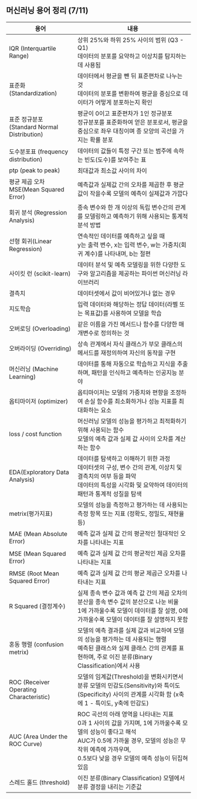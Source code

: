 ## 머신러닝 용어 정리 (7/11)

| 용어                                             | 내용                                                         |
| ------------------------------------------------ | ------------------------------------------------------------ |
| IQR  (Interquartile Range)                       | 상위 25%와 하위 25%  사이의 범위 (Q3 - Q1)     <br />데이터의 분포를 요약하고 이상치를 탐지하는 데 사용됨 |
| 표준화(Standardization)                          | 데이터에서  평균을 뺀 뒤 표준편차로 나누는 것     <br />데이터의 분포를 변환하여 평균을 중심으로 데이터가 어떻게 분포하는지 확인 |
| 표준 정규분포     (Standard Normal Distribution) | 평균이  0이고 표준편차가 1인 정규분포    <br />정규분포를 표준화하여 얻은 분포로서, 평균을 중심으로 좌우 대칭이며 종 모양의 곡선을 가지는 확률 분포 |
| 도수분포표  (frequency distribution)             | 데이터의 값들이 특정 구간 또는 범주에  속하는 빈도(도수)를 보여주는 표 |
| ptp (peak to  peak)                              | 최대값과 최소값 사이의 차이                                  |
| 평균 제곱 오차      MSE(Mean Squared Error)      | 예측값과  실제값 간의 오차를 제곱한 후 평균     <br />값이 작을수록 모델의 예측이 실제값과 가깝다 |
| 회귀 분석 (Regression Analysis)                  | 종속  변수와 한 개 이상의 독립 변수간의 관계를 모델링하고 예측하기 위해 사용되는 통계적 분석 방법 |
| 선형 회귀(Linear  Regression)                    | 연속적인  데이터를 예측하고 싶을 때     <br />y는 출력 변수, x는 입력 변수, w는 가중치(회귀 계수)를 나타내며, b는 절편 |
| 사이킷 런  (scikit-learn)                        | 데이터 분석 및 예측 모델링을 위한  다양한 도구와 알고리즘을 제공하는 파이썬 머신러닝 라이브러리 |
| 결측치                                           | 데이터셋에서 값이 비어있거나 없는 경우                       |
| 지도학습                                         | 입력 데이터와 해당하는 정답  데이터(라벨 또는 목표값)를 사용하여 모델을 학습 |
| 오버로딩  (Overloading)                          | 같은 이름을 가진 메서드나 함수를  다양한 매개변수로 정의하는 것 |
| 오버라이딩  (Overriding)                         | 상속 관계에서 자식 클래스가 부모  클래스의 메서드를 재정의하여 자신의 동작을 구현 |
| 머신러닝 (Machine  Learning)                     | 데이터를 통해 자동으로 학습하고 지식을  추출하며, 패턴을 인식하고 예측하는 인공지능 분야 |
| 옵티마이저  (optimizer)                          | 옵티마이저는 모델의 가중치와 편향을  조정하여 손실 함수를 최소화하거나 성능 지표를 최대화하는 요소 |
| loss / cost  function                            | 머신러닝  모델의 성능을 평가하고 최적화하기 위해 사용되는 함수     <br />모델의 예측 값과 실제 값 사이의 오차를 계산하는 함수 |
| EDA(Exploratory  Data Analysis)                  | 데이터를  탐색하고 이해하기 위한 과정     <br />데이터셋의 구성, 변수 간의 관계, 이상치 및 결측치의 여부 등을 파악     <br />데이터의 특성을 시각화 및 요약하여 데이터의 패턴과 통계적 성질을 탐색 |
| metrix(평가지표)                                 | 모델의 성능을 측정하고 평가하는 데  사용되는 측정 항목 또는 지표 (정확도, 정밀도, 재현율 등) |
| MAE (Mean  Absolute Error)                       | 예측 값과 실제 값 간의 평균적인  절대적인 오차를 나타내는 지표 |
| MSE (Mean  Squared Error)                        | 예측 값과 실제 값 간의 평균적인 제곱  오차를 나타내는 지표   |
| RMSE (Root  Mean Squared Error)                  | 예측 값과 실제 값 간의 평균 제곱근  오차를 나타내는 지표     |
| R Squared  (결정계수)                            | 실제  종속 변수 값과 예측 값 간의 제곱 오차의 분산을 종속 변수 값의 분산으로 나눈 비율     <br />1에 가까울수록 모델이 데이터를 잘 설명, 0에 가까울수록 모델이 데이터를 잘 설명하지 못함 |
| 혼동 행렬  (confusion metrix)                    | 모델의  예측 결과를 실제 값과 비교하여 모델의 성능을 평가하는 데 사용되는 행렬     <br />예측된 클래스와 실제 클래스 간의 관계를 표현하며, 주로 이진 분류(Binary Classification)에서 사용 |
| ROC (Receiver  Operating Characteristic)         | 모델의  임계값(Threshold)을 변화시키면서 분류 모델의 민감도(Sensitivity)와 특이도(Specificity) 사이의 관계를 시각화 함  (x축에 1 - 특이도, y축에 민감도) |
| AUC (Area  Under the ROC Curve)                  | ROC  곡선의 아래 영역을 나타내는 지표     <br />0과 1 사이의 값을 가지며, 1에 가까울수록 모델의 성능이 좋다고 해석     <br />AUC가 0.5에 가까울 경우, 모델의 성능은 무작위 예측에 가까우며,      <br />0.5보다 낮을 경우 모델의 예측 성능이 뒤집혀 있음 |
| 스레드 홀드  (threshold)                         | 이진 분류(Binary  Classification) 모델에서 분류 결정을 내리는 기준값 |
